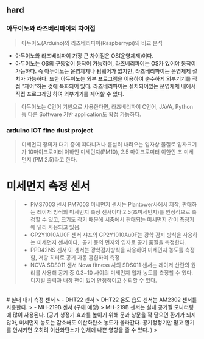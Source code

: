 ## hard
### 아두이노와 라즈베리파이의 차이점 

> 아두이노(Arduino)와 라즈베리파이(Raspberrypi)의 비교 분석
- 아두이노와 라즈베리파이 가장 큰 차이점은 OS(운영체제)이다.
- 아두이노는 OS의 구동없이 동작이 가능하며, 라즈베리파이는 OS가 있어야 동작이 가능하다. 즉 아두이노는 운영체제나 펌웨어가 없지만, 라즈베리파이는 운영체제 설치가 가능하다. 또한 아두이노는 외부 프로그램을 이용하여 순수하게 외부기기를 직접 "제어"하는 것에 특화되어 있다. 라즈베리파이는 설치되어있는 운영체제 내에서 직접 프로그래밍 하여 외부기기를 제어할 수 있다. 



> 아두이노는 C언어 기반으로 사용한다면, 라즈베리파이 C언어, JAVA, Python 등 다른 Software 기반 application도 확정 가능하다. 

### arduino IOT fine dust project
> 미세먼지 정의가 대기 중에 떠다니거나 흩날려 내려오는 입자상 물질로 입자크기가 10마이크로미터 이하인 미세먼지(PM10), 2.5 마이크로미터 이한인 초 미세 먼지 (PM 2.5)라고 한다. 
# 미세먼지 측정 센서 
> - PMS7003 센서 
> PM7003 미세먼지 센서는 Plantower사에서 제작, 판매하는 레이저 방식의 미세먼지 측정 센서이다.2.5(초미세먼지)를 안정적으로 측정할 수 있고, 크기도 작기 때문에 시중에서 판매되는 미세먼지 간이 측정기에 널리 사용되고 있음. 
> - GP2Y1010AU0F 센서 
> 샤프의 GP2Y1010Au0F는 광학 감지 방식을 사용하는 미세먼지 센서이다,. 공기 중의 먼지와 입자로 공기 품질을 측정한다. 
> - PPD42NS 센서 
> 이 센서는 광학감지방식을 사용하여 미세먼지 농도를 측정함, 저항 히터로 공기 자동 흡힙하여 측정 
> - NOVA SDS011 센서 
> Nova fitness 사의 SDS011 센서는 레이저 산란의 원리를 사용해 공기 중 0.3~10 사이의 미세먼지 입자 농도를 측정할 수 있다. 디지털 출력과 내장 팬이 있어 안정적이고 신뢰할 수 있다. 
<br> 
# 실내 대기 측정 센서 
> - DHT22 센서 
> DHT22 온도 습도 센서는 AM2302 센서를 사용한다. 
> - MH-219B 센서 (구매 예정)
> MH-219B 센서는 실내 공기질 모니터링에 많이 사용된다. (공기 청정기 효과를 높이기 위해 문과 창문을 꽉 닫으면 환기가 되지 않아, 미세먼지 농도는 감소해도 이산화탄소 농도가 올라간다. 공기청정기만 믿고 환기를 안시키면 오히려 이산화탄소가 인체에 나쁜 영향을 줄 수 있다. )
> 
